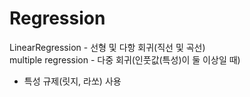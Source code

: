 # Regression
LinearRegression - 선형 및 다항 회귀(직선 및 곡선)<br>
multiple regression - 다중 회귀(인풋값(특성)이 둘 이상일 때)
- 특성 규제(릿지, 라쏘) 사용